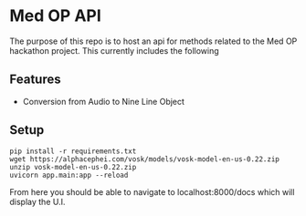 # Med OP API

The purpose of this repo is to host an api for methods related to the Med OP hackathon project. This currently includes the following


## Features

- Conversion from Audio to Nine Line Object

## Setup

```
pip install -r requirements.txt
wget https://alphacephei.com/vosk/models/vosk-model-en-us-0.22.zip
unzip vosk-model-en-us-0.22.zip
uvicorn app.main:app --reload
```

From here you should be able to navigate to localhost:8000/docs which will display the U.I.